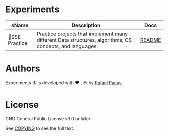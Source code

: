 # Experiments

| sName | Description | Docs |
|---|---|---|
|📗SSE Practice| Practice projects that implement many different Data structures, algorithms, CS concepts, and languages. | [README](/sse_practice/README.md)

# Authors
Experiments ⚗️  is developed with ❤️ , ☕️ by [Rafael Pacas](https://github.com/rapala61).

# License
GNU General Public License v3.0 or later

See [COPYING](/COPYING) to see the full text.
